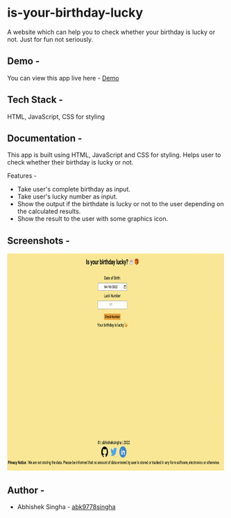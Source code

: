 # is-your-birthday-lucky

A website which can help you to check whether your birthday is lucky or not. Just for fun not seriously.

## Demo -

You can view this app live here - [Demo](https://is-birthday-lucky-checker.netlify.app/)

## Tech Stack -

HTML, JavaScript, CSS for styling


## Documentation -

This app is built using HTML, JavaScript and CSS for styling. Helps user to check whether their birthday is lucky or not.

 Features -
- Take user's complete birthday as input.
- Take user's lucky number as input.
- Show the output if the birthdate is lucky or not to the user depending on the calculated results.
- Show the result to the user with some graphics icon.



## Screenshots -

<img src="img/birthdaylucky.png" width="500" height="500"/>


## Author -

- Abhishek Singha - [abk9778singha](https://github.com/abk9778singha)






















